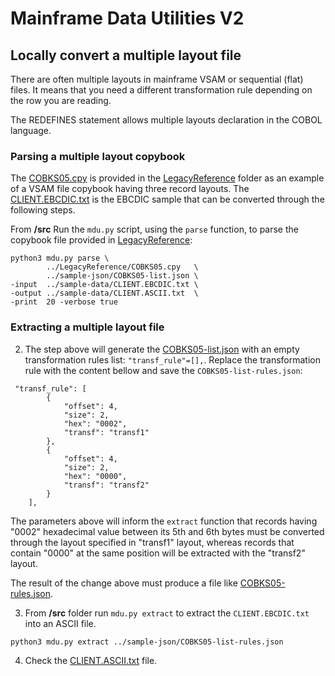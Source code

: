 # Mainframe Data Utilities V2

## Locally convert a multiple layout file

There are often multiple layouts in mainframe VSAM or sequential (flat) files. It means that you need a different transformation rule depending on the row you are reading.

The REDEFINES statement allows multiple layouts declaration in the COBOL language.

### Parsing a multiple layout copybook

The [COBKS05.cpy](/LegacyReference/COBKS05.cpy) is provided in the [LegacyReference](/LegacyReference/) folder as an example of a VSAM file copybook having three record layouts. The [CLIENT.EBCDIC.txt](sample-data/CLIENT.EBCDIC.txt) is the EBCDIC sample that can be converted through the following steps.

From **/src** Run the `mdu.py` script, using the `parse` function, to parse the copybook file provided in [LegacyReference](/LegacyReference):

```
python3 mdu.py parse \
        ../LegacyReference/COBKS05.cpy   \
        ../sample-json/COBKS05-list.json \
-input  ../sample-data/CLIENT.EBCDIC.txt \
-output ../sample-data/CLIENT.ASCII.txt  \
-print  20 -verbose true
```

### Extracting a multiple layout file

2. The step above will generate the [COBKS05-list.json](/sample-json/COBKS05-list.json) with an empty transformation rules list: `"transf_rule"=[],`. Replace the transformation rule with the content bellow and save the `COBKS05-list-rules.json`:

```
 "transf_rule": [
        {
            "offset": 4,
            "size": 2,
            "hex": "0002",
            "transf": "transf1"
        },
        {
            "offset": 4,
            "size": 2,
            "hex": "0000",
            "transf": "transf2"
        }
    ],
```

The parameters above will inform the `extract` function that records having "0002" hexadecimal value between its 5th and 6th bytes must be converted through the layout specified in "transf1" layout, whereas records that contain "0000" at the same position will be extracted with the "transf2" layout.

The result of the change above must produce a file like [COBKS05-rules.json](/sample-json/COBKS05-rules.json).

3. From **/src** folder run `mdu.py extract` to extract the `CLIENT.EBCDIC.txt` into an ASCII file.

```
python3 mdu.py extract ../sample-json/COBKS05-list-rules.json
```

4. Check the [CLIENT.ASCII.txt](/sample-data/CLIENT.ASCII.txt) file.